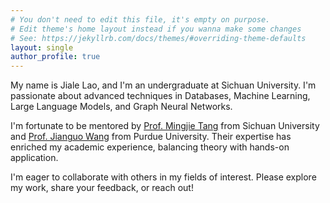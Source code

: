 ```yaml
---
# You don't need to edit this file, it's empty on purpose.
# Edit theme's home layout instead if you wanna make some changes
# See: https://jekyllrb.com/docs/themes/#overriding-theme-defaults
layout: single
author_profile: true
---
```




My name is Jiale Lao, and I'm an undergraduate at Sichuan University. I'm passionate about advanced techniques in Databases, Machine Learning, Large Language Models, and Graph Neural Networks.

I'm fortunate to be mentored by [Prof. Mingjie Tang](http://merlintang.github.io/) from Sichuan University and [Prof. Jianguo Wang](https://www.cs.purdue.edu/homes/csjgwang/) from Purdue University. Their expertise has enriched my academic experience, balancing theory with hands-on application.

I'm eager to collaborate with others in my fields of interest. Please explore my work, share your feedback, or reach out!